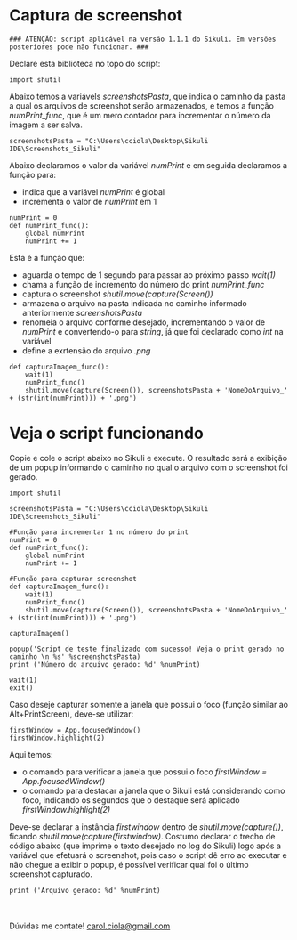# Captura de screenshot

```
### ATENÇÃO: script aplicável na versão 1.1.1 do Sikuli. Em versões posteriores pode não funcionar. ###
```
Declare esta biblioteca no topo do script:
```
import shutil
```
Abaixo temos a variávels <i>screenshotsPasta</i>, que indica o caminho da pasta a qual os arquivos de screenshot serão armazenados, e temos a função <i>numPrint_func</i>, que é um mero contador para incrementar o número da imagem a ser salva.
```
screenshotsPasta = "C:\Users\cciola\Desktop\Sikuli IDE\Screenshots_Sikuli"
```
Abaixo declaramos o valor da variável <i>numPrint</i> e em seguida declaramos a função para:
- indica que a variável <i>numPrint</i> é global
- incrementa o valor de <i>numPrint</i> em 1
```
numPrint = 0
def numPrint_func():
    global numPrint 
    numPrint += 1
```
Esta é a função que:
- aguarda o tempo de 1 segundo para passar ao próximo passo <i>wait(1)</i>
- chama a função de incremento do número do print <i>numPrint_func</i>
- captura o screenshot <i>shutil.move(capture(Screen())</i>
- armazena o arquivo na pasta indicada no caminho informado anteriormente <i>screenshotsPasta</i>
- renomeia o arquivo conforme desejado, incrementando o valor de <i>numPrint</i> e convertendo-o para <i>string</i>, já que foi declarado como <i>int</i> na variável
- define a exrtensão do arquivo <i>.png</i>
```
def capturaImagem_func():
    wait(1)
    numPrint_func()
    shutil.move(capture(Screen()), screenshotsPasta + 'NomeDoArquivo_' + (str(int(numPrint))) + '.png')
```

# Veja o script funcionando

Copie e cole o script abaixo no Sikuli e execute. O resultado será a exibição de um popup informando o caminho no qual o arquivo com o screenshot foi gerado.
```
import shutil

screenshotsPasta = "C:\Users\cciola\Desktop\Sikuli IDE\Screenshots_Sikuli"

#Função para incrementar 1 no número do print
numPrint = 0
def numPrint_func():
    global numPrint 
    numPrint += 1
    
#Função para capturar screenshot
def capturaImagem_func():
    wait(1)
    numPrint_func()
    shutil.move(capture(Screen()), screenshotsPasta + 'NomeDoArquivo_' + (str(int(numPrint))) + '.png')

capturaImagem()

popup('Script de teste finalizado com sucesso! Veja o print gerado no caminho \n %s' %screenshotsPasta)
print ('Número do arquivo gerado: %d' %numPrint)

wait(1)
exit()
```
Caso deseje capturar somente a janela que possui o foco (função similar ao Alt+PrintScreen), deve-se utilizar:
```
firstWindow = App.focusedWindow()
firstWindow.highlight(2)
```
Aqui temos:
- o comando para verificar a janela que possui o foco <i>firstWindow = App.focusedWindow()</i>
- o comando para destacar a janela que o Sikuli está considerando como foco, indicando os segundos que o destaque será aplicado <i>firstWindow.highlight(2)</i>

Deve-se declarar a instância <i>firstwindow</i> dentro de <i>shutil.move(capture())</i>, ficando <i>shutil.move(capture(firstwindow)</i>.
Costumo declarar o trecho de código abaixo (que imprime o texto desejado no log do Sikuli) logo após a variável que efetuará o screenshot, pois caso o script dê erro ao executar e não chegue a exibir o popup, é possível verificar qual foi o último screenshot capturado.
```
print ('Arquivo gerado: %d' %numPrint)
```
<br></br>
Dúvidas me contate! carol.ciola@gmail.com

